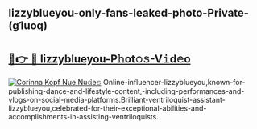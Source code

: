 ## lizzyblueyou-only-fans​-leaked-photo​-Private-(g1uoq)


# <h2><a href="https://mediaupload.pro?title=lizzyblueyou&ref=git">🔗👉 🔴 lizzyblueyou-P𝚑ot𝚘𝚜-V𝚒d𝚎o</a></h2>

[![Corinna Kopf Nue Nu𝚍e𝚜](https://i.imgur.com/0qMVB7G.gif)](https://mediaupload.pro?title=lizzyblueyou&ref=git)
Online-influencer-lizzyblueyou,known-for-publishing-dance-and-lifestyle-content,-including-performances-and-vlogs-on-social-media-platforms.Brilliant-ventriloquist-assistant-lizzyblueyou,celebrated-for-their-exceptional-abilities-and-accomplishments-in-assisting-ventriloquists.  